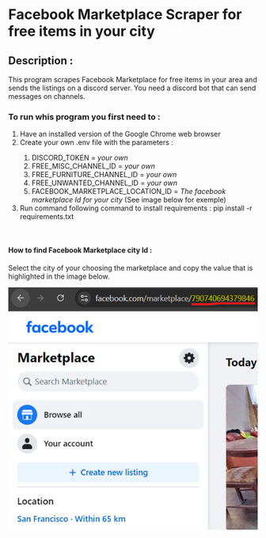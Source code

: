 # Facebook Marketplace Scraper for free items in your city

## Description :
This program scrapes Facebook Marketplace for free items in your area and sends the listings on a discord server.
You need a discord bot that can send messages on channels.

### To run whis program you first need to :
<ol>
  <li>Have an installed version of the Google Chrome web browser </li>
  <li>Create your own .env file with the parameters : </li>
    <ol>
        <li>DISCORD_TOKEN = <em>your own</em></li>
        <li>FREE_MISC_CHANNEL_ID = <em>your own</em></li>
        <li>FREE_FURNITURE_CHANNEL_ID = <em>your own</em></li>
        <li>FREE_UNWANTED_CHANNEL_ID = <em>your own</em></li>
        <li>FACEBOOK_MARKETPLACE_LOCATION_ID = <em>The facebook marketplace Id for your city</em> (See image below for exemple)</li>
    </ol> 
  <li>Run command following command to install requirements : pip install -r requirements.txt</li>
</ol> 

<br>

#### How to find Facebook Marketplace city Id : 
Select the city of your choosing the marketplace and copy the value that is highlighted in the image below.

![Exemple](Documentation/MarketplaceLocationStringExemple.png)